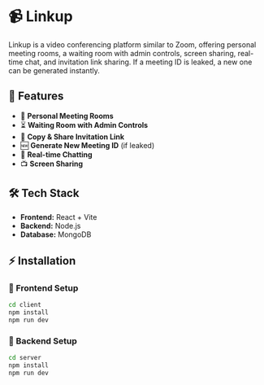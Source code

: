 # 📹 Linkup  

Linkup is a video conferencing platform similar to Zoom, offering personal meeting rooms, a waiting room with admin controls, screen sharing, real-time chat, and invitation link sharing. If a meeting ID is leaked, a new one can be generated instantly.

## 🌟 Features  
- 🎥 **Personal Meeting Rooms**  
- ⏳ **Waiting Room with Admin Controls**  
- 🔗 **Copy & Share Invitation Link**  
- 🆕 **Generate New Meeting ID** (if leaked)  
- 📢 **Real-time Chatting**  
- 📺 **Screen Sharing**  

## 🛠️ Tech Stack  
- **Frontend:** React + Vite  
- **Backend:** Node.js  
- **Database:** MongoDB  

## ⚡ Installation  

### 🔹 Frontend Setup  
```bash
cd client
npm install
npm run dev
```

### 🔹 Backend Setup  
```bash
cd server
npm install
npm run dev
```
